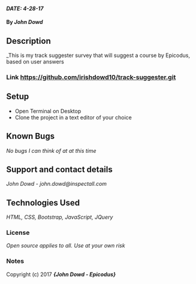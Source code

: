 

#### _DATE: 4-28-17_

#### By _**John Dowd**_

## Description

_This is my track suggester survey that will suggest a course by Epicodus, based on user answers


### Link https://github.com/irishdowd10/track-suggester.git


## Setup

* Open Terminal on Desktop
* Clone the project in a text editor of your choice

## Known Bugs
_No bugs I can think of at at this time_

## Support and contact details

_John Dowd - john.dowd@inspectall.com_

## Technologies Used

_HTML, CSS, Bootstrap, JavaScript, JQuery_

### License

*Open source applies to all. Use at your own risk*

### Notes

Copyright (c) 2017 **_{John Dowd - Epicodus}_**
